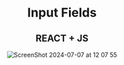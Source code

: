 <h1 align="center"> Input Fields </h1>

<div align="center">
  
  <h2>REACT + JS</h2>

<img>![ScreenShot 2024-07-07 at 12 07 55](https://github.com/NF-7/ComponentsForUse/assets/101887698/c3ca64bd-5e3a-48ab-9f83-c4b2c92c1476)</img>

</div>
